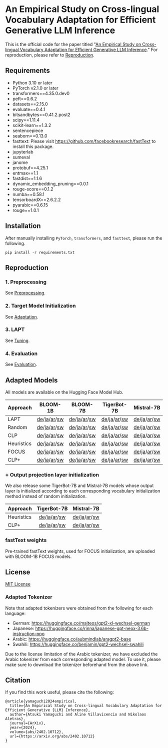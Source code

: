An Empirical Study on Cross-lingual Vocabulary Adaptation for Efficient Generative LLM Inference
===

This is the official code for the paper titled "[An Empirical Study on Cross-lingual Vocabulary Adaptation for Efficient Generative LLM Inference](https://arxiv.org/abs/2402.10712)." For reproduction, please refer to [Reproduction](#reproduction).

## Requirements
* Python 3.10 or later
* PyTorch v2.1.0 or later
* transformers==4.35.0.dev0
* peft==0.6.2
* datasets==2.15.0
* evaluate==0.4.1
* bitsandbytes==0.41.2.post2
* scipy==1.11.4
* scikit-learn==1.3.2
* sentencepiece
* seaborn==0.13.0
* fasttext: Please visit https://github.com/facebookresearch/fastText to install this package.
* jupyterlab
* sumeval
* janome
* protobuf==4.25.1
* entmax==1.1
* fastdist==1.1.6
* dynamic_embedding_pruning==0.0.1
* rouge-score==0.1.2
* numba==0.58.1
* tensorboardX==2.6.2.2
* pyarabic==0.6.15
* rouge==1.0.1


## Installation
After manually installing `PyTorch`, `transformers`, and `fasttext`, please run the following.
```
pip install -r requirements.txt
```

## Reproduction
### 1. Preprocessing  
See [Preprocessing](./preprocessing/).

### 2. Target Model Initialization
See [Adaptation](./adaptation/).
 
### 3. LAPT
See [Tuning](./tuning/).

### 4. Evaluation
See [Evaluation](./eval/).


## Adapted Models

All models are available on the Hugging Face Model Hub.

| Approach | BLOOM-1B | BLOOM-7B | TigerBot-7B | Mistral-7B |
| :- | :--: | :--: | :--: | :--: |
| LAPT | [de](https://huggingface.co/atsuki-yamaguchi/bloom-1b1-lapt-de)/[ja](https://huggingface.co/atsuki-yamaguchi/bloom-1b1-lapt-ja)/[ar](https://huggingface.co/atsuki-yamaguchi/bloom-1b1-lapt-ar)/[sw](https://huggingface.co/atsuki-yamaguchi/bloom-1b1-lapt-sw) | [de](https://huggingface.co/atsuki-yamaguchi/bloom-7b1-lapt-de)/[ja](https://huggingface.co/atsuki-yamaguchi/bloom-7b1-lapt-ja)/[ar](https://huggingface.co/atsuki-yamaguchi/bloom-7b1-lapt-ar)/[sw](https://huggingface.co/atsuki-yamaguchi/bloom-7b1-lapt-sw)  | [de](https://huggingface.co/atsuki-yamaguchi/tigerbot-7b-base-lapt-de)/[ja](https://huggingface.co/atsuki-yamaguchi/tigerbot-7b-base-lapt-ja)/[ar](https://huggingface.co/atsuki-yamaguchi/tigerbot-7b-base-lapt-ar)/[sw](https://huggingface.co/atsuki-yamaguchi/tigerbot-7b-base-lapt-sw)  | [de](https://huggingface.co/atsuki-yamaguchi/Mistral-7B-v0.1-lapt-de)/[ja](https://huggingface.co/atsuki-yamaguchi/Mistral-7B-v0.1-lapt-ja)/[ar](https://huggingface.co/atsuki-yamaguchi/Mistral-7B-v0.1-lapt-ar)/[sw](https://huggingface.co/atsuki-yamaguchi/Mistral-7B-v0.1-lapt-sw)  |
| Random | [de](https://huggingface.co/atsuki-yamaguchi/bloom-1b1-random-de)/[ja](https://huggingface.co/atsuki-yamaguchi/bloom-1b1-random-ja)/[ar](https://huggingface.co/atsuki-yamaguchi/bloom-1b1-random-ar)/[sw](https://huggingface.co/atsuki-yamaguchi/bloom-1b1-random-sw) | [de](https://huggingface.co/atsuki-yamaguchi/bloom-7b1-random-de)/[ja](https://huggingface.co/atsuki-yamaguchi/bloom-7b1-random-ja)/[ar](https://huggingface.co/atsuki-yamaguchi/bloom-7b1-random-ar)/[sw](https://huggingface.co/atsuki-yamaguchi/bloom-7b1-random-sw) | [de](https://huggingface.co/atsuki-yamaguchi/tigerbot-7b-base-random-de)/[ja](https://huggingface.co/atsuki-yamaguchi/tigerbot-7b-base-random-ja)/[ar](https://huggingface.co/atsuki-yamaguchi/tigerbot-7b-base-random-ar)/[sw](https://huggingface.co/atsuki-yamaguchi/tigerbot-7b-base-random-sw) | [de](https://huggingface.co/atsuki-yamaguchi/Mistral-7B-v0.1-random-de)/[ja](https://huggingface.co/atsuki-yamaguchi/Mistral-7B-v0.1-random-ja)/[ar](https://huggingface.co/atsuki-yamaguchi/Mistral-7B-v0.1-random-ar)/[sw](https://huggingface.co/atsuki-yamaguchi/Mistral-7B-v0.1-random-sw) |
| CLP | [de](https://huggingface.co/atsuki-yamaguchi/bloom-1b1-clp-de)/[ja](https://huggingface.co/atsuki-yamaguchi/bloom-1b1-clp-ja)/[ar](https://huggingface.co/atsuki-yamaguchi/bloom-1b1-clp-ar)/[sw](https://huggingface.co/atsuki-yamaguchi/bloom-1b1-clp-sw) | [de](https://huggingface.co/atsuki-yamaguchi/bloom-7b1-clp-de)/[ja](https://huggingface.co/atsuki-yamaguchi/bloom-7b1-clp-ja)/[ar](https://huggingface.co/atsuki-yamaguchi/bloom-7b1-clp-ar)/[sw](https://huggingface.co/atsuki-yamaguchi/bloom-7b1-clp-sw) | [de](https://huggingface.co/atsuki-yamaguchi/tigerbot-7b-base-clp-de)/[ja](https://huggingface.co/atsuki-yamaguchi/tigerbot-7b-base-clp-ja)/[ar](https://huggingface.co/atsuki-yamaguchi/tigerbot-7b-base-clp-ar)/[sw](https://huggingface.co/atsuki-yamaguchi/tigerbot-7b-base-clp-sw) | [de](https://huggingface.co/atsuki-yamaguchi/Mistral-7B-v0.1-clp-de)/[ja](https://huggingface.co/atsuki-yamaguchi/Mistral-7B-v0.1-clp-ja)/[ar](https://huggingface.co/atsuki-yamaguchi/Mistral-7B-v0.1-clp-ar)/[sw](https://huggingface.co/atsuki-yamaguchi/Mistral-7B-v0.1-clp-sw) |
| Heuristics | [de](https://huggingface.co/atsuki-yamaguchi/bloom-1b1-heuristics-de)/[ja](https://huggingface.co/atsuki-yamaguchi/bloom-1b1-heuristics-ja)/[ar](https://huggingface.co/atsuki-yamaguchi/bloom-1b1-heuristics-ar)/[sw](https://huggingface.co/atsuki-yamaguchi/bloom-1b1-heuristics-sw) | [de](https://huggingface.co/atsuki-yamaguchi/bloom-7b1-heuristics-de)/[ja](https://huggingface.co/atsuki-yamaguchi/bloom-7b1-heuristics-ja)/[ar](https://huggingface.co/atsuki-yamaguchi/bloom-7b1-heuristics-ar)/[sw](https://huggingface.co/atsuki-yamaguchi/bloom-7b1-heuristics-sw) | [de](https://huggingface.co/atsuki-yamaguchi/tigerbot-7b-base-heuristics-de)/[ja](https://huggingface.co/atsuki-yamaguchi/tigerbot-7b-base-heuristics-ja)/[ar](https://huggingface.co/atsuki-yamaguchi/tigerbot-7b-base-heuristics-ar)/[sw](https://huggingface.co/atsuki-yamaguchi/tigerbot-7b-base-heuristics-sw) | [de](https://huggingface.co/atsuki-yamaguchi/Mistral-7B-v0.1-heuristics-de)/[ja](https://huggingface.co/atsuki-yamaguchi/Mistral-7B-v0.1-heuristics-ja)/[ar](https://huggingface.co/atsuki-yamaguchi/Mistral-7B-v0.1-heuristics-ar)/[sw](https://huggingface.co/atsuki-yamaguchi/Mistral-7B-v0.1-heuristics-sw) |
| FOCUS | [de](https://huggingface.co/atsuki-yamaguchi/bloom-1b1-focus-de)/[ja](https://huggingface.co/atsuki-yamaguchi/bloom-1b1-focus-ja)/[ar](https://huggingface.co/atsuki-yamaguchi/bloom-1b1-focus-ar)/[sw](https://huggingface.co/atsuki-yamaguchi/bloom-1b1-focus-sw) | [de](https://huggingface.co/atsuki-yamaguchi/bloom-7b1-focus-de)/[ja](https://huggingface.co/atsuki-yamaguchi/bloom-7b1-focus-ja)/[ar](https://huggingface.co/atsuki-yamaguchi/bloom-7b1-focus-ar)/[sw](https://huggingface.co/atsuki-yamaguchi/bloom-7b1-focus-sw) | [de](https://huggingface.co/atsuki-yamaguchi/tigerbot-7b-base-focus-de)/[ja](https://huggingface.co/atsuki-yamaguchi/tigerbot-7b-base-focus-ja)/[ar](https://huggingface.co/atsuki-yamaguchi/tigerbot-7b-base-focus-ar)/[sw](https://huggingface.co/atsuki-yamaguchi/tigerbot-7b-base-focus-sw) | [de](https://huggingface.co/atsuki-yamaguchi/Mistral-7B-v0.1-focus-de)/[ja](https://huggingface.co/atsuki-yamaguchi/Mistral-7B-v0.1-focus-ja)/[ar](https://huggingface.co/atsuki-yamaguchi/Mistral-7B-v0.1-focus-ar)/[sw](https://huggingface.co/atsuki-yamaguchi/Mistral-7B-v0.1-focus-sw) |
| CLP+ | [de](https://huggingface.co/atsuki-yamaguchi/bloom-1b1-clpp-de)/[ja](https://huggingface.co/atsuki-yamaguchi/bloom-1b1-clpp-ja)/[ar](https://huggingface.co/atsuki-yamaguchi/bloom-1b1-clpp-ar)/[sw](https://huggingface.co/atsuki-yamaguchi/bloom-1b1-clpp-sw) | [de](https://huggingface.co/atsuki-yamaguchi/bloom-7b1-clpp-de)/[ja](https://huggingface.co/atsuki-yamaguchi/bloom-7b1-clpp-ja)/[ar](https://huggingface.co/atsuki-yamaguchi/bloom-7b1-clpp-ar)/[sw](https://huggingface.co/atsuki-yamaguchi/bloom-7b1-clpp-sw) | [de](https://huggingface.co/atsuki-yamaguchi/tigerbot-7b-base-clpp-de)/[ja](https://huggingface.co/atsuki-yamaguchi/tigerbot-7b-base-clpp-ja)/[ar](https://huggingface.co/atsuki-yamaguchi/tigerbot-7b-base-clpp-ar)/[sw](https://huggingface.co/atsuki-yamaguchi/tigerbot-7b-base-clpp-sw) | [de](https://huggingface.co/atsuki-yamaguchi/Mistral-7B-v0.1-clpp-de)/[ja](https://huggingface.co/atsuki-yamaguchi/Mistral-7B-v0.1-clpp-ja)/[ar](https://huggingface.co/atsuki-yamaguchi/Mistral-7B-v0.1-clpp-ar)/[sw](https://huggingface.co/atsuki-yamaguchi/Mistral-7B-v0.1-clpp-sw) |

### + Output projection layer initialization
We also release some TigerBot-7B and Mistral-7B models whose output layer is initialized according to each corresponding vocabulary initialization method instead of random initialization.

| Approach | TigerBot-7B | Mistral-7B |
| :- | :--: | :--: |
| Heuristics | [de](https://huggingface.co/atsuki-yamaguchi/tigerbot-7b-base-heuristics-untied-de)/[ja](https://huggingface.co/atsuki-yamaguchi/tigerbot-7b-base-heuristics-untied-ja)/[ar](https://huggingface.co/atsuki-yamaguchi/tigerbot-7b-base-heuristics-untied-ar)/[sw](https://huggingface.co/atsuki-yamaguchi/tigerbot-7b-base-heuristics-untied-sw) | [de](https://huggingface.co/atsuki-yamaguchi/Mistral-7B-v0.1-heuristics-untied-de)/[ja](https://huggingface.co/atsuki-yamaguchi/Mistral-7B-v0.1-heuristics-untied-ja)/[ar](https://huggingface.co/atsuki-yamaguchi/Mistral-7B-v0.1-heuristics-untied-ar)/[sw](https://huggingface.co/atsuki-yamaguchi/Mistral-7B-v0.1-heuristics-untied-sw) |
| CLP+ | [de](https://huggingface.co/atsuki-yamaguchi/tigerbot-7b-base-clpp-untied-de)/[ja](https://huggingface.co/atsuki-yamaguchi/tigerbot-7b-base-clpp-untied-ja)/[ar](https://huggingface.co/atsuki-yamaguchi/tigerbot-7b-base-clpp-untied-ar)/[sw](https://huggingface.co/atsuki-yamaguchi/tigerbot-7b-base-clpp-untied-sw) | [de](https://huggingface.co/atsuki-yamaguchi/Mistral-7B-v0.1-clpp-untied-de)/[ja](https://huggingface.co/atsuki-yamaguchi/Mistral-7B-v0.1-clpp-untied-ja)/[ar](https://huggingface.co/atsuki-yamaguchi/Mistral-7B-v0.1-clpp-untied-ar)/[sw](https://huggingface.co/atsuki-yamaguchi/Mistral-7B-v0.1-clpp-untied-sw) |

### fastText weights
Pre-trained fastText weights, used for FOCUS initialization, are uploaded with BLOOM-1B FOCUS models.

## License
[MIT License](./LICENSE)

### Adapted Tokenizer
Note that adapted tokenizers were obtained from the following for each language:
* German: https://huggingface.co/malteos/gpt2-xl-wechsel-german
* Japanese: https://huggingface.co/rinna/japanese-gpt-neox-3.6b-instruction-ppo
* Arabic: https://huggingface.co/aubmindlab/aragpt2-base
* Swahili: https://huggingface.co/benjamin/gpt2-wechsel-swahili 

Due to the license limitation of the Arabic tokenizer, we have excluded the Arabic tokenizer from each corresponding adapted model. To use it, please make sure to download the tokenizer beforehand from the above link.


## Citation
If you find this work useful, please cite the following:
```
@article{yamaguchi2024empirical,
  title={An Empirical Study on Cross-lingual Vocabulary Adaptation for Efficient Generative {LLM} Inference}, 
  author={Atsuki Yamaguchi and Aline Villavicencio and Nikolaos Aletras},
  journal={ArXiv},
  year={2024},
  volume={abs/2402.10712},
  url={https://arxiv.org/abs/2402.10712}
}
```
